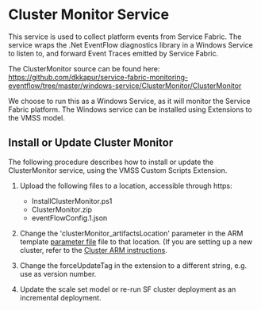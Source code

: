 # Cluster Monitor Service

This service is used to collect platform events from Service Fabric. The service wraps the .Net EventFlow diagnostics library in a Windows Service to listen to, and forward Event Traces emitted by Service Fabric.

The ClusterMonitor source can be found here: https://github.com/dkkapur/service-fabric-monitoring-eventflow/tree/master/windows-service/ClusterMonitor/ClusterMonitor

We choose to run this as a Windows Service, as it will monitor the Service Fabric platform. The Windows service can be installed using Extensions to the VMSS model.

## Install or Update Cluster Monitor

The following procedure describes how to install or update the ClusterMonitor service, using the VMSS Custom Scripts Extension.

1. Upload the following files to a location, accessible through https:
    - InstallClusterMonitor.ps1
    - ClusterMonitor.zip
    - eventFlowConfig.1.json

1. Change the 'clusterMonitor_artifactsLocation' parameter in the ARM template [parameter file](./../ClusterARM/parameters.json) file to that location. (If you are setting up a new cluster, refer to the [Cluster ARM instructions](./../ClusterARM/README.md).

1. Change the forceUpdateTag in the extension to a different string, e.g. use as version number.

1. Update the scale set model or re-run SF cluster deployment as an incremental deployment.